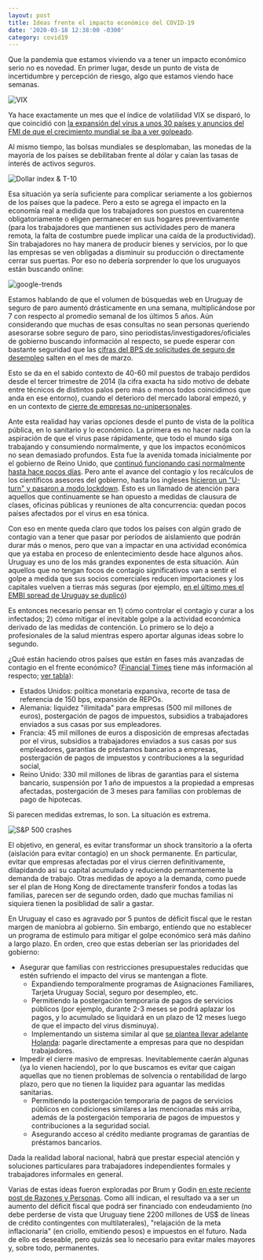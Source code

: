 ```yaml
---
layout: post
title: Ideas frente el impacto económico del COVID-19
date: '2020-03-18 12:38:00 -0300'
category: covid19
---
```


Que la pandemia que estamos viviendo va a tener un impacto económico serio no es novedad. En primer lugar, desde un punto de vista de incertidumbre y percepción de riesgo, algo que estamos viendo hace semanas.

![VIX](https://i.imgur.com/Ow5fXf7.png)

Ya hace exactamente un mes que el índice de volatilidad VIX se disparó, lo que coincidió con [la expansión del virus a unos 30 países y anuncios del FMI de que el crecimiento mundial se iba a ver golpeado](https://markets.businessinsider.com/news/stocks/stock-market-news-today-major-indexes-plunge-on-coronavirus-fear-2020-2-1028932093).

Al mismo tiempo, las bolsas mundiales se desplomaban, las monedas de la mayoría de los países se debilitaban frente al dólar y caían las tasas de interés de activos seguros.

![Dollar index & T-10](https://i.imgur.com/YuIw8r0.png)

Esa situación ya sería suficiente para complicar seriamente a los gobiernos de los países que la padece. Pero a esto se agrega el impacto en la economía real a medida que los trabajadores son puestos en cuarentena obligatoriamente o eligen permanecer en sus hogares preventivamente (para los trabajadores que mantienen sus actividades pero de manera remota, la falta de costumbre puede implicar una caída de la productividad). Sin trabajadores no hay manera de producir bienes y servicios, por lo que las empresas se ven obligadas a disminuir su producción o directamente cerrar sus puertas. Por eso no debería sorprender lo que los uruguayos están buscando online:

![google-trends](https://i.imgur.com/diY1PnR.png)

Estamos hablando de que el volumen de búsquedas web en Uruguay de seguro de paro aumentó drásticamente en una semana, multiplicándose por 7 con respecto al promedio semanal de los últimos 5 años. Aún considerando que muchas de esas consultas no sean personas queriendo asesorarse sobre seguro de paro, sino periodistas/investigadores/oficiales de gobierno buscando información al respecto, se puede esperar con bastante seguridad que las [cifras del BPS de solicitudes de seguro de desempleo](https://www.bps.gub.uy/1944/indicadores-de-la-seguridad-social.html) salten en el mes de marzo.

Esto se da en el sabido contexto de 40-60 mil puestos de trabajo perdidos desde el tercer trimestre de 2014 (la cifra exacta ha sido motivo de debate entre técnicos de distintos palos pero más o menos todos coincidimos que anda en ese entorno), cuando el deterioro del mercado laboral empezó, y en un contexto de [cierre de empresas no-unipersonales](https://twitter.com/_rxavier_/status/1168648971000188928).

Ante esta realidad hay varias opciones desde el punto de vista de la política pública, en lo sanitario y lo económico. La primera es no hacer nada con la aspiración de que el virus pase rápidamente, que todo el mundo siga trabajando y consumiendo normalmente, y que los impactos económicos no sean demasiado profundos. Esta fue la avenida tomada inicialmente por el gobierno de Reino Unido, que [continuó funcionando casi normalmente hasta hace pocos días](https://www.nytimes.com/2020/03/13/world/europe/coronavirus-britain-boris-johnson.html). Pero ante el avance del contagio y los recálculos de los científicos asesores del gobierno, hasta los ingleses [hicieron un "U-turn" y pasaron a modo lockdown](https://www.theguardian.com/commentisfree/2020/mar/17/new-data-uk-government-coronavirus-pandemic-measures). Esto es un llamado de atención para aquellos que continuamente se han opuesto a medidas de clausura de clases, oficinas públicas y reuniones de alta concurrencia: quedan pocos países afectados por el virus en esa tónica.

Con eso en mente queda claro que todos los países con algún grado de contagio van a tener que pasar por períodos de aislamiento que podrán durar más o menos, pero que van a impactar en una actividad económica que ya estaba en proceso de enlentecimiento desde hace algunos años. Uruguay es uno de los más grandes exponentes de esta situación. Aún aquellos que no tengan focos de contagio significativos van a sentir el golpe a medida que sus socios comerciales reducen importaciones y los capitales vuelven a tierras más seguras (por ejemplo, [en el último mes el EMBI spread de Uruguay se duplicó](https://www.ambito.com/contenidos/riesgo-pais-uruguay.html))

Es entonces necesario pensar en 1) cómo controlar el contagio y curar a los infectados; 2) cómo mitigar el inevitable golpe a la actividad económica derivado de las medidas de contención. Lo primero se lo dejo a profesionales de la salud mientras espero aportar algunas ideas sobre lo segundo.

¿Qué están haciendo otros países que están en fases más avanzadas de contagio en el frente económico? ([Financial Times](https://www.ft.com/content/26af5520-6793-11ea-800d-da70cff6e4d3) tiene más información al respecto; [ver tabla](https://i.imgur.com/Prj7rrh.png)):
* Estados Unidos: política monetaria expansiva, recorte de tasa de referencia de 150 bps, expansión de REPOs.
* Alemania: liquidez "ilimitada" para empresas (500 mil millones de euros), postergación de pagos de impuestos, subsidios a trabajadores enviados a sus casas por sus empleadores.
* Francia: 45 mil millones de euros a disposición de empresas afectadas por el virus, subsidios a trabajadores enviados a sus casas por sus empleadores, garantías de préstamos bancarios a empresas, postergación de pagos de impuestos y contribuciones a la seguridad social, 
* Reino Unido: 330 mil millones de libras de garantías para el sistema bancario, suspensión por 1 año de impuestos a la propiedad a empresas afectadas, postergación de 3 meses para familias con problemas de pago de hipotecas.

Si parecen medidas extremas, lo son. La situación es extrema.

![S&P 500 crashes](https://preview.redd.it/n694m46dkhm41.jpg?width=960&crop=smart&auto=webp&s=81867ae633e80cab1d0e6013b6c654d7ceb2e530)

El objetivo, en general, es evitar transformar un shock transitorio a la oferta (aislación para evitar contagio) en un shock permanente. En particular, evitar que empresas afectadas por el virus cierren definitivamente, dilapidando así su capital acumulado y reduciendo permantemente la demanda de trabajo. Otras medidas de apoyo a la demanda, como puede ser el plan de Hong Kong de directamente transferir fondos a todas las familias, parecen ser de segundo orden, dado que muchas familias ni siquiera tienen la posiblidad de salir a gastar.

En Uruguay el caso es agravado por 5 puntos de déficit fiscal que le restan margen de maniobra al gobierno. Sin embargo, entiendo que no establecer un programa de estímulo para mitigar el golpe económico será más dañino a largo plazo. En orden, creo que estas deberían ser las prioridades del gobierno:

* Asegurar que familias con restricciones presupuestales reducidas que estén sufriendo el impacto del virus se mantengan a flote.
  * Expandiendo temporalmente programas de Asignaciones Familiares, Tarjeta Uruguay Social, seguro por desempleo, etc.
  * Permitiendo la postergación temporaria de pagos de servicios públicos (por ejemplo, durante 2-3 meses se podrá aplazar los pagos, y lo acumulado se liquidará en un plazo de 12 meses luego de que el impacto del virus disminuya).
  * Implementando un sistema similar al que [se plantea llevar adelante Holanda](https://twitter.com/_basjacobs/status/1239989762926227467): pagarle directamente a empresas para que no despidan trabajadores.
* Impedir el cierre masivo de empresas. Inevitablemente caerán algunas (ya lo vienen haciendo), por lo que buscamos es evitar que caigan aquellas que no tienen problemas de solvencia o rentabilidad de largo plazo, pero que no tienen la liquidez para aguantar las medidas sanitarias.
  * Permitiendo la postergación temporaria de pagos de servicios públicos en condiciones similares a las mencionadas más arriba, además de la postergación temporaria de pagos de impuestos y contribuciones a la seguridad social.
  * Asegurando acceso al crédito mediante programas de garantías de préstamos bancarios.
  
 Dada la realidad laboral nacional, habrá que prestar especial atención y soluciones particulares para trabajadores independientes formales y trabajadores informales en general.
  
 Varias de estas ideas fueron exploradas por Brum y Godin [en este reciente post de Razones y Personas](http://www.razonesypersonas.com/2020/03/lo-importante-no-es-el-color-del-gato.html). Como allí indican, el resultado va a ser un aumento del déficit fiscal que podrá ser financiado con endeudamiento (no debe perderse de vista que Uruguay tiene 2200 millones de US$ de líneas de crédito contingentes con multilaterales), "relajación de la meta inflacionaria" (en criollo, emitiendo pesos) e impuestos en el futuro. Nada de ello es deseable, pero quizás sea lo necesario para evitar males mayores y, sobre todo, permanentes.
